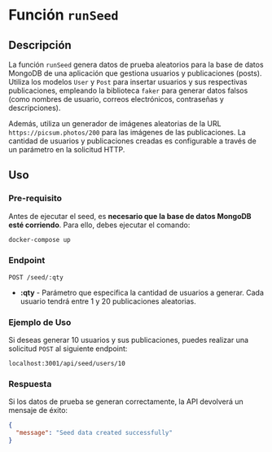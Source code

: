 # Función `runSeed`

## Descripción

La función `runSeed` genera datos de prueba aleatorios para la base de datos MongoDB de una aplicación que gestiona usuarios y publicaciones (posts). Utiliza los modelos `User` y `Post` para insertar usuarios y sus respectivas publicaciones, empleando la biblioteca `faker` para generar datos falsos (como nombres de usuario, correos electrónicos, contraseñas y descripciones).

Además, utiliza un generador de imágenes aleatorias de la URL `https://picsum.photos/200` para las imágenes de las publicaciones. La cantidad de usuarios y publicaciones creadas es configurable a través de un parámetro en la solicitud HTTP.

## Uso

### Pre-requisito

Antes de ejecutar el seed, es **necesario que la base de datos MongoDB esté corriendo**. Para ello, debes ejecutar el comando:

```bash
docker-compose up
```

### Endpoint

`POST /seed/:qty`

- **:qty** - Parámetro que especifica la cantidad de usuarios a generar. Cada usuario tendrá entre 1 y 20 publicaciones aleatorias.

### Ejemplo de Uso

Si deseas generar 10 usuarios y sus publicaciones, puedes realizar una solicitud `POST` al siguiente endpoint:

```
localhost:3001/api/seed/users/10
```

### Respuesta

Si los datos de prueba se generan correctamente, la API devolverá un mensaje de éxito:

```json
{
  "message": "Seed data created successfully"
}
